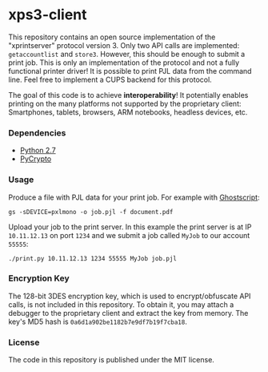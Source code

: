 # xps3-client

This repository contains an open source implementation of the "xprintserver" protocol version 3.
Only two API calls are implemented: `getaccountlist` and `store3`. However, this should be enough to submit a print job.
This is only an implementation of the protocol and not a fully functional printer driver!
It is possible to print PJL data from the command line. Feel free to implement a CUPS backend for this protocol.

The goal of this code is to achieve **interoperability**! It potentially enables printing on the many platforms not
supported by the proprietary client: Smartphones, tablets, browsers, ARM notebooks, headless devices, etc.

### Dependencies

* [Python 2.7](https://www.python.org/)
* [PyCrypto](https://www.dlitz.net/software/pycrypto/)

### Usage

Produce a file with PJL data for your print job. For example with [Ghostscript](http://www.ghostscript.com):

    gs -sDEVICE=pxlmono -o job.pjl -f document.pdf

Upload your job to the print server. In this example the print server is at IP `10.11.12.13` on port `1234` and we
submit a job called `MyJob` to our account `55555`:

    ./print.py 10.11.12.13 1234 55555 MyJob job.pjl

### Encryption Key

The 128-bit 3DES encryption key, which is used to encrypt/obfuscate API calls, is not included in this repository.
To obtain it, you may attach a debugger to the proprietary client and extract the key from memory.
The key's MD5 hash is `0a6d1a902be1182b7e9df7b19f7cba18`.

### License

The code in this repository is published under the MIT license.

